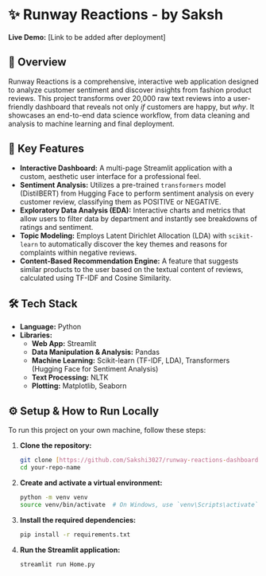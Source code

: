 # ✨ Runway Reactions - by Saksh

**Live Demo:** [Link to be added after deployment]

## 📖 Overview

Runway Reactions is a comprehensive, interactive web application designed to analyze customer sentiment and discover insights from fashion product reviews. This project transforms over 20,000 raw text reviews into a user-friendly dashboard that reveals not only *if* customers are happy, but *why*. It showcases an end-to-end data science workflow, from data cleaning and analysis to machine learning and final deployment.

## 🚀 Key Features

* **Interactive Dashboard:** A multi-page Streamlit application with a custom, aesthetic user interface for a professional feel.
* **Sentiment Analysis:** Utilizes a pre-trained `transformers` model (DistilBERT) from Hugging Face to perform sentiment analysis on every customer review, classifying them as POSITIVE or NEGATIVE.
* **Exploratory Data Analysis (EDA):** Interactive charts and metrics that allow users to filter data by department and instantly see breakdowns of ratings and sentiment.
* **Topic Modeling:** Employs Latent Dirichlet Allocation (LDA) with `scikit-learn` to automatically discover the key themes and reasons for complaints within negative reviews.
* **Content-Based Recommendation Engine:** A feature that suggests similar products to the user based on the textual content of reviews, calculated using TF-IDF and Cosine Similarity.

## 🛠️ Tech Stack

* **Language:** Python
* **Libraries:**
    * **Web App:** Streamlit
    * **Data Manipulation & Analysis:** Pandas
    * **Machine Learning:** Scikit-learn (TF-IDF, LDA), Transformers (Hugging Face for Sentiment Analysis)
    * **Text Processing:** NLTK
    * **Plotting:** Matplotlib, Seaborn

## ⚙️ Setup & How to Run Locally

To run this project on your own machine, follow these steps:

1.  **Clone the repository:**
    ```bash
    git clone [https://github.com/Sakshi3027/runway-reactions-dashboard.git](https://github.com/Sakshi3027/runway-reactions-dashboard.git)
    cd your-repo-name
    ```

2.  **Create and activate a virtual environment:**
    ```bash
    python -m venv venv
    source venv/bin/activate  # On Windows, use `venv\Scripts\activate`
    ```

3.  **Install the required dependencies:**
    ```bash
    pip install -r requirements.txt
    ```

4.  **Run the Streamlit application:**
    ```bash
    streamlit run Home.py
    ```